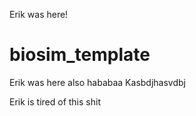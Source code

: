 Erik was here!
# biosim_template

Erik was here also
hababaa
Kasbdjhasvdbj

Erik is tired of this shit